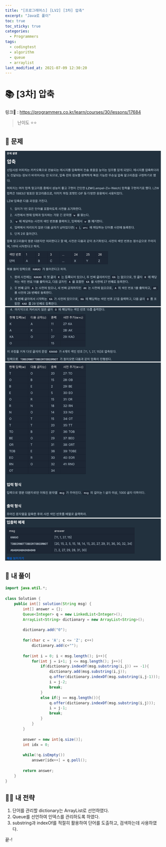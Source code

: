 ```yaml
---
title: "[프로그래머스] [LV2] [3차] 압축"
excerpt: "Java로 풀이"
toc: true
toc_sticky: true
categories:
  - Programmers
tags:
  - codingtest
  - algorithm
  - queue
  - arraylist
last_modified_at: 2021-07-09 12:30:20
---
```


# 📚 [3차] 압축
  
링크📎 : <https://programmers.co.kr/learn/courses/30/lessons/17684>  
  
>난이도 ⭐️⭐️
  
## 📖 문제    
  
![이미지](/assets/images/Programmers/Lv2/prob49/49-1.png)
![이미지](/assets/images/Programmers/Lv2/prob49/49-2.png)
![이미지](/assets/images/Programmers/Lv2/prob49/49-3.png)
![이미지](/assets/images/Programmers/Lv2/prob49/49-4.png)

## 📝 내 풀이  
  
```java  
import java.util.*;

class Solution {
    public int[] solution(String msg) {
        int[] answer = {};
        Queue<Integer> q = new LinkedList<Integer>();
        ArrayList<String> dictionary = new ArrayList<String>();        
                
        dictionary.add("0");
        
        for(char c = 'A'; c <= 'Z'; c++)
            dictionary.add(c+"");
        
        for(int i = 0; i < msg.length(); i++){
            for(int j = i+1; j <= msg.length(); j++){
                if(dictionary.indexOf(msg.substring(i,j)) == -1){
                    dictionary.add(msg.substring(i,j));
                    q.offer(dictionary.indexOf(msg.substring(i,j-1)));
                    i = j-2;
                    break;
                }
                else if(j == msg.length()){
                    q.offer(dictionary.indexOf(msg.substring(i,j)));
                    i = j-1;
                    break;
                }
            }
        }
        
        answer = new int[q.size()];
        int idx = 0;
        
        while(!q.isEmpty())
            answer[idx++] = q.poll();
        
        return answer;
    }
}
``` 
  
## 👊🏻 내 전략 
  
1. 단어를 관리할 dictionary는 ArrayList로 선언하였다.
2. Queue를 선언하여 인덱스를 관리하도록 하였다.
3. substring과 indexOf를 적절히 활용하여 단어를 도출하고, 검색하는데 사용하였다.
  
끝-!
